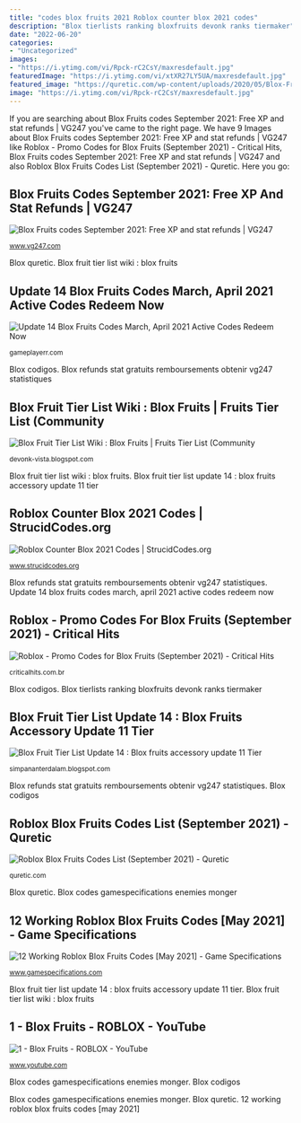 ```yaml
---
title: "codes blox fruits 2021 Roblox counter blox 2021 codes"
description: "Blox tierlists ranking bloxfruits devonk ranks tiermaker"
date: "2022-06-20"
categories:
- "Uncategorized"
images:
- "https://i.ytimg.com/vi/Rpck-rC2CsY/maxresdefault.jpg"
featuredImage: "https://i.ytimg.com/vi/xtXR27LY5UA/maxresdefault.jpg"
featured_image: "https://quretic.com/wp-content/uploads/2020/05/Blox-Fruits-Simulator-codes-list-to-redeem-new.jpg"
image: "https://i.ytimg.com/vi/Rpck-rC2CsY/maxresdefault.jpg"
---
```


If you are searching about Blox Fruits codes September 2021: Free XP and stat refunds | VG247 you've came to the right page. We have 9 Images about Blox Fruits codes September 2021: Free XP and stat refunds | VG247 like Roblox - Promo Codes for Blox Fruits (September 2021) - Critical Hits, Blox Fruits codes September 2021: Free XP and stat refunds | VG247 and also Roblox Blox Fruits Codes List (September 2021) - Quretic. Here you go:

## Blox Fruits Codes September 2021: Free XP And Stat Refunds | VG247

![Blox Fruits codes September 2021: Free XP and stat refunds | VG247](https://assets.vg247.com/current/2021/06/how-to-redeem-blox-fruits-codes.jpg "12 working roblox blox fruits codes [may 2021]")

<small>www.vg247.com</small>

Blox quretic. Blox fruit tier list wiki : blox fruits

## Update 14 Blox Fruits Codes March, April 2021 Active Codes Redeem Now

![Update 14 Blox Fruits Codes March, April 2021 Active Codes Redeem Now](https://gameplayerr.com/wp-content/uploads/2021/03/Update-14-Blox-Fruits-Codes-April-2021.jpg "12 working roblox blox fruits codes [may 2021]")

<small>gameplayerr.com</small>

Blox codigos. Blox refunds stat gratuits remboursements obtenir vg247 statistiques

## Blox Fruit Tier List Wiki : Blox Fruits | Fruits Tier List (Community

![Blox Fruit Tier List Wiki : Blox Fruits | Fruits Tier List (Community](https://www.tierlists.com/cover_img/blox-fruits-frutas-55cf5b4c-2b9c-40c4-b555-e844f993d64c.png "Blox gameplayerr roblox yba")

<small>devonk-vista.blogspot.com</small>

Blox fruit tier list wiki : blox fruits. Blox fruit tier list update 14 : blox fruits accessory update 11 tier

## Roblox Counter Blox 2021 Codes | StrucidCodes.org

![Roblox Counter Blox 2021 Codes | StrucidCodes.org](https://i.ytimg.com/vi/xtXR27LY5UA/maxresdefault.jpg "Blox codes gamespecifications enemies monger")

<small>www.strucidcodes.org</small>

Blox refunds stat gratuits remboursements obtenir vg247 statistiques. Update 14 blox fruits codes march, april 2021 active codes redeem now

## Roblox - Promo Codes For Blox Fruits (September 2021) - Critical Hits

![Roblox - Promo Codes for Blox Fruits (September 2021) - Critical Hits](https://criticalhits.com.br/wp-content/uploads/2021/05/roblox-blox-fruits-codigos.jpg "Blox gameplayerr roblox yba")

<small>criticalhits.com.br</small>

Blox codigos. Blox tierlists ranking bloxfruits devonk ranks tiermaker

## Blox Fruit Tier List Update 14 : Blox Fruits Accessory Update 11 Tier

![Blox Fruit Tier List Update 14 : Blox fruits accessory update 11 Tier](https://i.ytimg.com/vi/Rpck-rC2CsY/maxresdefault.jpg "Blox fruits codes september 2021: free xp and stat refunds")

<small>simpananterdalam.blogspot.com</small>

Blox refunds stat gratuits remboursements obtenir vg247 statistiques. Blox codigos

## Roblox Blox Fruits Codes List (September 2021) - Quretic

![Roblox Blox Fruits Codes List (September 2021) - Quretic](https://quretic.com/wp-content/uploads/2020/05/Blox-Fruits-Simulator-codes-list-to-redeem-new.jpg "12 working roblox blox fruits codes [may 2021]")

<small>quretic.com</small>

Blox quretic. Blox codes gamespecifications enemies monger

## 12 Working Roblox Blox Fruits Codes [May 2021] - Game Specifications

![12 Working Roblox Blox Fruits Codes [May 2021] - Game Specifications](https://www.gamespecifications.com/wp-content/uploads/2020/12/Roblox-Blox-Fruits-Gameplay-2-1536x864.png "Blox codigos")

<small>www.gamespecifications.com</small>

Blox fruit tier list update 14 : blox fruits accessory update 11 tier. Blox fruit tier list wiki : blox fruits

## 1 - Blox Fruits - ROBLOX - YouTube

![1 - Blox Fruits - ROBLOX - YouTube](https://i.ytimg.com/vi/Adj4Jv4bwbw/maxresdefault.jpg "Blox refunds stat gratuits remboursements obtenir vg247 statistiques")

<small>www.youtube.com</small>

Blox codes gamespecifications enemies monger. Blox codigos

Blox codes gamespecifications enemies monger. Blox quretic. 12 working roblox blox fruits codes [may 2021]
